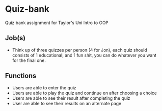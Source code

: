 # Quiz-bank
Quiz bank assignment for Taylor's Uni Intro to OOP

Job(s)
------
+ Think up of three quizzes per person (4 for Jon), each quiz should consists of 1 educational, and 1 fun shit, you can do whatever you want for the final one.

Functions
------
+ Users are able to enter the quiz
+ Users are able to play the quiz and continue on after choosing a choice
+ Users are able to see their result after completing the quiz
+ User are able to see their results on an alternate page
